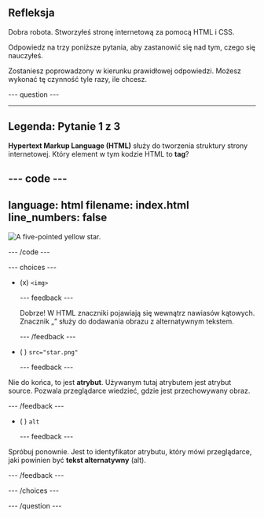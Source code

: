 ## Refleksja

Dobra robota. Stworzyłeś stronę internetową za pomocą HTML i CSS.

Odpowiedz na trzy poniższe pytania, aby zastanowić się nad tym, czego się nauczyłeś.

Zostaniesz poprowadzony w kierunku prawidłowej odpowiedzi. Możesz wykonać tę czynność tyle razy, ile chcesz.

\--- question ---

---

## Legenda: Pytanie 1 z 3

**Hypertext Markup Language (HTML)** służy do tworzenia struktury strony internetowej. Który element w tym kodzie HTML to **tag**?

## --- code ---

language: html
filename: index.html
line_numbers: false
--------------------------------------------------------

<img src="star.png" alt="A five-pointed yellow star."> 

\--- /code ---

\--- choices ---

- (x) `<img>`

  \--- feedback ---

  Dobrze! W HTML znaczniki pojawiają się wewnątrz nawiasów kątowych. Znacznik „<img>” służy do dodawania obrazu z alternatywnym tekstem.

  \--- /feedback ---

- ( ) `src="star.png"`

  \--- feedback ---

Nie do końca, to jest **atrybut**. Używanym tutaj atrybutem jest atrybut source. Pozwala przeglądarce wiedzieć, gdzie jest przechowywany obraz.

\--- /feedback ---

- ( ) `alt`

  \--- feedback ---

Spróbuj ponownie. Jest to identyfikator atrybutu, który mówi przeglądarce, jaki powinien być **tekst alternatywny** (alt).

\--- /feedback ---

\--- /choices ---

\--- /question ---
